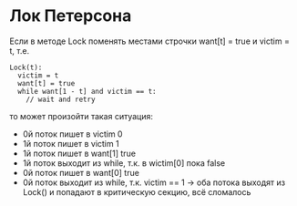 # Лок Петерсона

Если в методе Lock поменять местами строчки want[t] = true и victim = t, т.е.
```
Lock(t): 
  victim = t
  want[t] = true
  while want[1 - t] and victim == t:
    // wait and retry
```
то может произойти такая ситуация:
- 0й поток пишет в victim 0
- 1й поток пишет в victim 1
- 1й поток пишет в want[1] true
- 1й поток выходит из while, т.к. в wictim[0] пока false
- 0й поток пишет в want[0] true
- 0й поток выходит из while, т.к. victim == 1
-> оба потока выходят из Lock() и попадают в критическую секцию, всё сломалось
